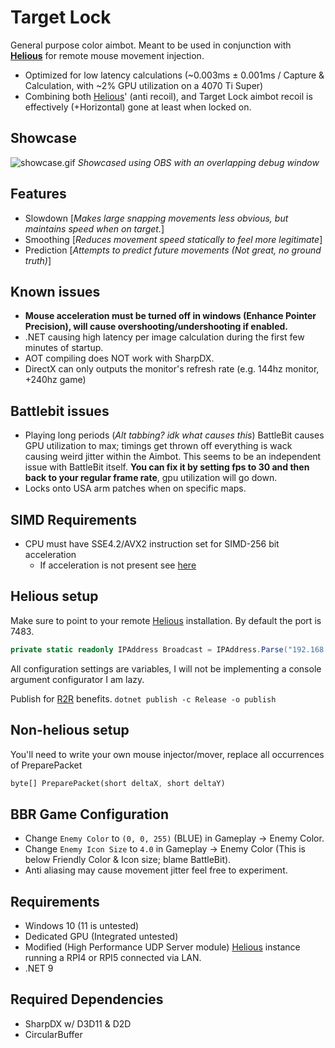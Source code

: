 ﻿# Target Lock
General purpose color aimbot. Meant to be used in conjunction with [**Helious**](https://github.com/StrateimTech/Helious) for remote mouse movement injection.

* Optimized for low latency calculations (~0.003ms ± 0.001ms / Capture & Calculation, with ~2% GPU utilization on a 4070 Ti Super)
* Combining both [Helious](https://github.com/StrateimTech/Helious)' (anti recoil), and Target Lock aimbot recoil is effectively (+Horizontal) gone at least when locked on.

## Showcase
![showcase.gif](showcase.gif)
_Showcased using OBS with an overlapping debug window_

## Features
* Slowdown [_Makes large snapping movements less obvious, but maintains speed when on target._]
* Smoothing [_Reduces movement speed statically to feel more legitimate_]
* Prediction [_Attempts to predict future movements (Not great, no ground truth)_]

## Known issues
* **Mouse acceleration must be turned off in windows (Enhance Pointer Precision), will cause overshooting/undershooting if enabled.**
* .NET causing high latency per image calculation during the first few minutes of startup.
* AOT compiling does NOT work with SharpDX.
* DirectX can only outputs the monitor's refresh rate (e.g. 144hz monitor, +240hz game)

## Battlebit issues
* Playing long periods (_Alt tabbing? idk what causes this_) BattleBit causes GPU utilization to max; timings get thrown off everything is wack causing weird jitter within the Aimbot. This seems to be an independent issue with BattleBit itself. **You can fix it by setting fps to 30 and then back to your regular frame rate**, gpu utilization will go down.
* Locks onto USA arm patches when on specific maps.

## SIMD Requirements
* CPU must have SSE4.2/AVX2 instruction set for SIMD-256 bit acceleration
  * If acceleration is not present see [here](https://github.com/EthoIRL/TargetLock/tree/6dd86d36c963a64d6ac32bc474083d27cc8e9d88)

## Helious setup
Make sure to point to your remote [Helious](https://github.com/StrateimTech/Helious) installation.
By default the port is 7483.
```c#
private static readonly IPAddress Broadcast = IPAddress.Parse("192.168.0.190");
```
All configuration settings are variables, I will not be implementing a console argument configurator I am lazy.

Publish for [R2R](https://learn.microsoft.com/en-us/dotnet/core/deploying/ready-to-run) benefits.
``
dotnet publish -c Release -o publish
``

## Non-helious setup
You'll need to write your own mouse injector/mover, replace all occurrences of PreparePacket
```rust
byte[] PreparePacket(short deltaX, short deltaY)
```

## BBR Game Configuration
* Change ``Enemy Color`` to ``(0, 0, 255)`` (BLUE) in Gameplay -> Enemy Color.
* Change ``Enemy Icon Size`` to ``4.0`` in Gameplay -> Enemy Color (This is below Friendly Color & Icon size; blame BattleBit).
* Anti aliasing may cause movement jitter feel free to experiment.

## Requirements
* Windows 10 (11 is untested)
* Dedicated GPU (Integrated untested)
* Modified (High Performance UDP Server module) [Helious](https://github.com/StrateimTech/Helious) instance running a RPI4 or RPI5 connected via LAN.
* .NET 9

## Required Dependencies
* SharpDX w/ D3D11 & D2D
* CircularBuffer
